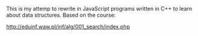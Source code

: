This is my attemp to rewrite in JavaScript programs written in C++
to learn about data structures. Based on the course:

http://eduinf.waw.pl/inf/alg/001_search/index.php
